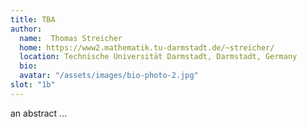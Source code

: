 ```yaml
---
title: TBA 
author: 
  name:  Thomas Streicher
  home: https://www2.mathematik.tu-darmstadt.de/~streicher/
  location: Technische Universität Darmstadt, Darmstadt, Germany
  bio: 
  avatar: "/assets/images/bio-photo-2.jpg"
slot: "1b" 
---
```


an abstract ... 


